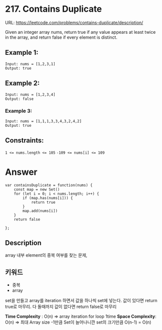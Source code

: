 # 217. Contains Duplicate
URL: https://leetcode.com/problems/contains-duplicate/description/

Given an integer array nums, return true if any value appears at least twice in the array, and return false if every element is distinct.


## Example 1:

```
Input: nums = [1,2,3,1]
Output: true
```

## Example 2:

```
Input: nums = [1,2,3,4]
Output: false
```

### Example 3:

```
Input: nums = [1,1,1,3,3,4,3,2,4,2]
Output: true
```

## Constraints:

`1 <= nums.length <= 105`
`-109 <= nums[i] <= 109`


# Answer

```
var containsDuplicate = function(nums) {
    const map = new Set()
    for (let i = 0; i < nums.length; i++) {
        if (map.has(nums[i])) {
            return true
        }
        map.add(nums[i]) 
    }
    return false

};
```

## Description

array 내부 element의 중복 여부를 찾는 문제,

## 키워드

- 중복
- array

set을 만들고 array를 iteration 하면서 값을 하나씩 set에 넣는다.
값이 있다면 return true로 마무리.
다 돌때까지 값이 없다면 return false로 마무리

**Time Complexity** : O(n) => array iteration for loop 1time
**Space Complexity**: O(n) => 최대 Array size -1만큼 Set이 늘어나니깐 set의 크기만큼 O(n-1) = O(n)
